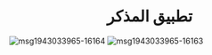 <h1 align="center">تطبيق المذكر</h1>

![msg1943033965-16164](https://user-images.githubusercontent.com/83658715/163736983-a04e8653-c1c4-4138-a8bb-ee8135ffc011.jpg)
![msg1943033965-16163](https://user-images.githubusercontent.com/83658715/163736984-465ed420-4108-42ba-a503-2fa49f397d2f.jpg)

